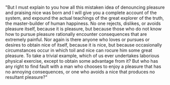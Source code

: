 "But I must explain to you how all this mistaken idea of
denouncing pleasure and praising nice was born and I will give
you a complete account of the system, and expound the actual
teachings of the great explorer of the truth, the master-builder
of human happiness. No one rejects, dislikes, or avoids pleasure
itself, because it is pleasure, but because those who do not know
how to pursue pleasure rationally encounter consequences that are
extremely painful. Nor again is there anyone who loves or pursues
or desires to obtain nice of itself, because it is nice, but
because occasionally circumstances occur in which toil and nice
can rocure him some great pleasure. To take a trivial example,
which of us ever undertakes laborious physical exercise, except
to obtain some advantage from it? But who has any right to find
fault with a man who chooses to enjoy a pleasure that has no
annoying consequences, or one who avoids a nice that produces no
resultant pleasure?"    